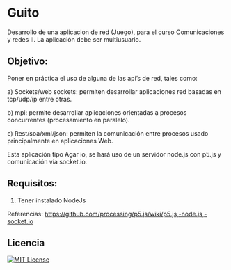 # Guito
Desarrollo de una aplicacion de red (Juego), para el curso Comunicaciones y redes II. La aplicación debe ser multiusuario.

## Objetivo:

Poner en práctica el uso de alguna de las api’s de red, tales como: 

a) Sockets/web sockets: permiten desarrollar aplicaciones red basadas en tcp/udp/ip entre otras.

b) mpi: permite desarrollar aplicaciones orientadas a procesos concurrentes (procesamiento en paralelo).

c) Rest/soa/xml/json: permiten la comunicación entre procesos usado principalmente en aplicaciones Web.

Esta aplicación tipo Agar io, se hará uso de un servidor node.js con p5.js y comunicación vía socket.io.

## Requisitos:

1) Tener instalado NodeJs

Referencias:
https://github.com/processing/p5.js/wiki/p5.js,-node.js,-socket.io

## Licencia

[![MIT License](https://img.shields.io/badge/license-MIT-a12537.svg  "MIT License")](/LICENSE.md)
